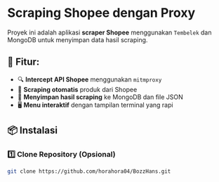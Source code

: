 # Scraping Shopee dengan Proxy

Proyek ini adalah aplikasi **scraper Shopee** menggunakan `Tembelek` dan MongoDB untuk menyimpan data hasil scraping.

## 📌 Fitur:
- 🔍 **Intercept API Shopee** menggunakan `mitmproxy`
- 📡 **Scraping otomatis** produk dari Shopee
- 💾 **Menyimpan hasil scraping** ke MongoDB dan file JSON
- 🖥 **Menu interaktif** dengan tampilan terminal yang rapi

## 📦 Instalasi
### **1️⃣ Clone Repository (Opsional)**
```sh
git clone https://github.com/horahora04/BozzHans.git
